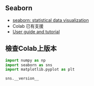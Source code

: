 ## Seaborn
  - [seaborn: statistical data visualization](https://seaborn.pydata.org/) 
  - Colab 已有支援
  - [User guide and tutorial](https://seaborn.pydata.org/tutorial.html)

## 檢查Colab上版本
```python
import numpy as np
import seaborn as sns
import matplotlib.pyplot as plt

sns.__version__
```
